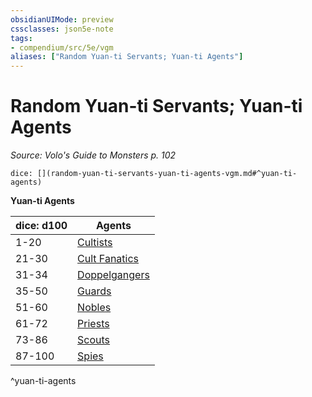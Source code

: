 ```yaml
---
obsidianUIMode: preview
cssclasses: json5e-note
tags:
- compendium/src/5e/vgm
aliases: ["Random Yuan-ti Servants; Yuan-ti Agents"]
---
```

# Random Yuan-ti Servants; Yuan-ti Agents
*Source: Volo's Guide to Monsters p. 102* 

`dice: [](random-yuan-ti-servants-yuan-ti-agents-vgm.md#^yuan-ti-agents)`

**Yuan-ti Agents**

| dice: d100 | Agents |
|------------|--------|
| 1-20 | [Cultists](compendium/bestiary/humanoid/cultist.md) |
| 21-30 | [Cult Fanatics](compendium/bestiary/humanoid/cult-fanatic.md) |
| 31-34 | [Doppelgangers](compendium/bestiary/monstrosity/doppelganger.md) |
| 35-50 | [Guards](compendium/bestiary/humanoid/guard.md) |
| 51-60 | [Nobles](compendium/bestiary/humanoid/noble.md) |
| 61-72 | [Priests](compendium/bestiary/humanoid/priest.md) |
| 73-86 | [Scouts](compendium/bestiary/humanoid/scout.md) |
| 87-100 | [Spies](compendium/bestiary/humanoid/spy.md) |
^yuan-ti-agents